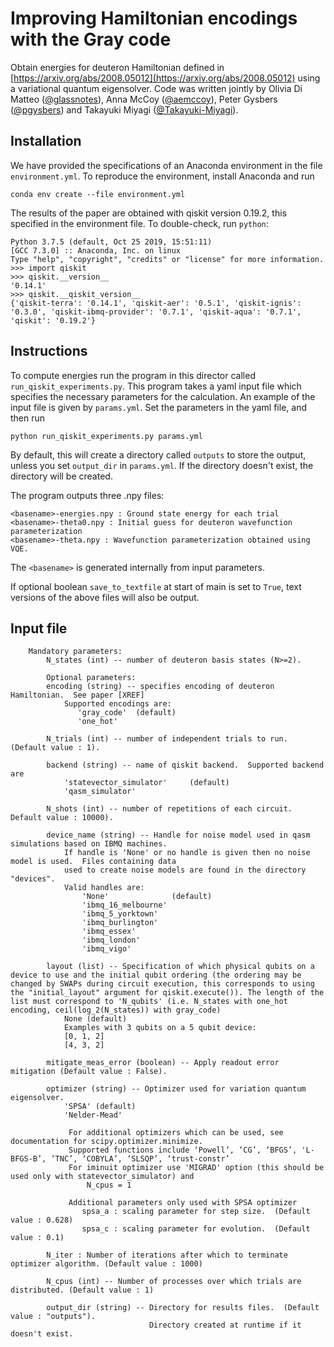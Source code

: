 # Improving Hamiltonian encodings with the Gray code

Obtain energies for deuteron Hamiltonian defined in [https://arxiv.org/abs/2008.05012](https://arxiv.org/abs/2008.05012) using a variational quantum eigensolver. Code was written jointly by Olivia Di Matteo ([@glassnotes](https://github.com/glassnotes/)), Anna McCoy ([@aemccoy](https://github.com/aemccoy/)), Peter Gysbers ([@pgysbers](https://github.com/pgysbers)) and Takayuki Miyagi ([@Takayuki-Miyagi](https://github.com/Takayuki-Miyagi)). 

## Installation

We have provided the specifications of an Anaconda environment in the file `environment.yml`. To reproduce the environment, install Anaconda and run
```
conda env create --file environment.yml
```

The results of the paper are obtained with qiskit version 0.19.2, this specified in the environment file.
To double-check, run `python`: 
```
Python 3.7.5 (default, Oct 25 2019, 15:51:11) 
[GCC 7.3.0] :: Anaconda, Inc. on linux
Type "help", "copyright", "credits" or "license" for more information.
>>> import qiskit
>>> qiskit.__version__
'0.14.1'
>>> qiskit.__qiskit_version__
{'qiskit-terra': '0.14.1', 'qiskit-aer': '0.5.1', 'qiskit-ignis': '0.3.0', 'qiskit-ibmq-provider': '0.7.1', 'qiskit-aqua': '0.7.1', 'qiskit': '0.19.2'}
```

## Instructions

To compute energies run the program in this director called `run_qiskit_experiments.py`.  This program takes a yaml input file which specifies the necessary parameters for the calculation.  An example of the input file is given by `params.yml`.  Set the parameters in the yaml file, and then run
```
python run_qiskit_experiments.py params.yml
```
By default, this will create a directory called `outputs` to store the output, unless you set `output_dir` in `params.yml`. If the directory doesn't exist, the directory will be created.

The program outputs three .npy files: 
```
<basename>-energies.npy : Ground state energy for each trial
<basename>-theta0.npy : Initial guess for deuteron wavefunction parameterization
<basename>-theta.npy : Wavefunction parameterization obtained using VQE. 
```
The `<basename>` is generated internally from input parameters.  

If optional boolean `save_to_textfile` at start of main is set to `True`, text versions of the above files will also be output. 

## Input file
```
    Mandatory parameters:
        N_states (int) -- number of deuteron basis states (N>=2).  
     
        Optional parameters:
        encoding (string) -- specifies encoding of deuteron Hamiltonian.  See paper [XREF]
            Supported encodings are:
               'gray_code'  (default)
               'one_hot'
     
        N_trials (int) -- number of independent trials to run.  (Default value : 1). 
     
        backend (string) -- name of qiskit backend.  Supported backend are 
            'statevector_simulator'     (default)
            'qasm_simulator'
     
        N_shots (int) -- number of repetitions of each circuit.  Default value : 10000). 
     
        device_name (string) -- Handle for noise model used in qasm simulations based on IBMQ machines.  
            If handle is 'None' or no handle is given then no noise model is used.  Files containing data 
            used to create noise models are found in the directory "devices".  
            Valid handles are:
                'None'              (default)
                'ibmq_16_melbourne'
                'ibmq_5_yorktown'
                'ibmq_burlington'
                'ibmq_essex'
                'ibmq_london'
                'ibmq_vigo'

        layout (list) -- Specification of which physical qubits on a device to use and the initial qubit ordering (the ordering may be changed by SWAPs during circuit execution, this corresponds to using the "initial_layout" argument for qiskit.execute()). The length of the list must correspond to 'N_qubits' (i.e. N_states with one_hot encoding, ceil(log_2(N_states)) with gray_code)
            None (default)
            Examples with 3 qubits on a 5 qubit device:
            [0, 1, 2]
            [4, 3, 2]
     
        mitigate_meas_error (boolean) -- Apply readout error mitigation (Default value : False). 
     
        optimizer (string) -- Optimizer used for variation quantum eigensolver.
            'SPSA' (default)
            'Nelder-Mead' 
     
             For additional optimizers which can be used, see documentation for scipy.optimizer.minimize.
             Supported functions include ‘Powell’, ‘CG’, ‘BFGS’, 'L-BFGS-B’, ‘TNC’, ‘COBYLA’, ‘SLSQP’, ‘trust-constr’
             For iminuit optimizer use 'MIGRAD' option (this should be used only with statevector_simulator) and
                 N_cpus = 1
     
             Additional parameters only used with SPSA optimizer         
                spsa_a : scaling parameter for step size.  (Default value : 0.628)
                spsa_c : scaling parameter for evolution.  (Default value : 0.1)
     
        N_iter : Number of iterations after which to terminate optimizer algorithm. (Default value : 1000)
     
        N_cpus (int) -- Number of processes over which trials are distributed. (Default value : 1)
     
        output_dir (string) -- Directory for results files.  (Default value : "outputs"). 
                               Directory created at runtime if it doesn't exist.
```
